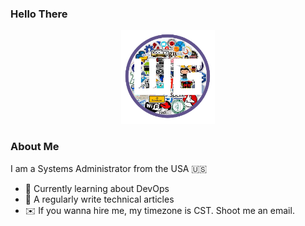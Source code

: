 ### Hello There

<div id="header" align="center">
    <img src="./assets/logo.png" width=150/>
</div>


### About Me
I am a Systems Administrator from the USA :us: 
- :book: Currently learning about DevOps
- :seedling: A regularly write technical articles 
- :envelope: If you wanna hire me, my timezone is CST. Shoot me an email.

